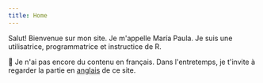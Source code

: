 ```yaml
---
title: Home
---
```


Salut! Bienvenue sur mon site. Je m'appelle María Paula. Je suis une utilisatrice, programmatrice et instructice de R.

:construction: Je n'ai pas encore du contenu en français. Dans l'entretemps, je t'invite à regarder la partie en [anglais](/en/) de ce site.
